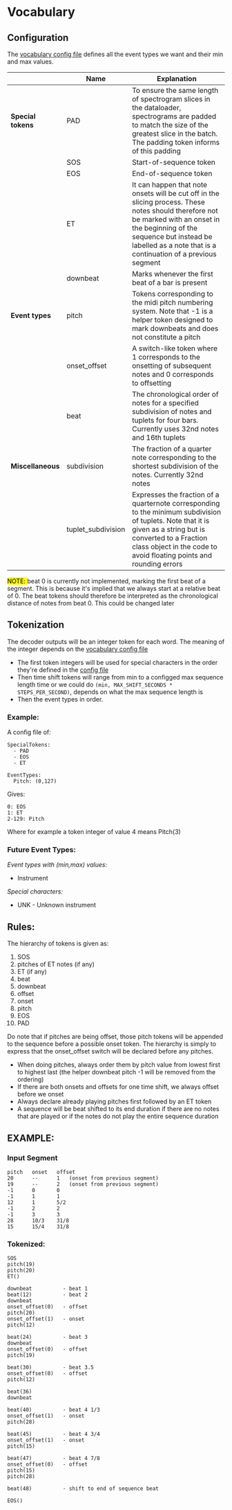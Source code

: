 # Vocabulary 

## Configuration
The [vocabulary config file](/Transformer/configs/vocab_config.yaml) defines all the event types we want and their min and max values.

|                    | **Name**            | **Explanation**                                                                                                                                                                                                                                 |
|--------------------|---------------------|-------------------------------------------------------------------------------------------------------------------------------------------------------------------------------------------------------------------------------------------------|
| **Special tokens** | PAD                 | To ensure the same length of spectrogram slices in the dataloader, spectrograms are padded to match the size of the greatest slice in the batch. The padding token informs of this padding                                                      |
|                    | SOS                 | Start-of-sequence token                                                                                                                                                                                                                         |
|                    | EOS                 | End-of-sequence token                                                                                                                                                                                                                           |
|                    | ET                  | It can happen that note onsets will be cut off in the slicing process. These notes should therefore not be marked with an onset in the beginning of the sequence but instead be labelled as a note that is a continuation of a previous segment |
|                    | downbeat            | Marks whenever the first beat of a bar is present                                                                                                                                                                                               |
| **Event types**    | pitch               | Tokens corresponding to the midi pitch numbering system. Note that -1 is a helper token designed to mark downbeats and does not constitute a pitch                                                                                              |
|                    | onset\_offset       | A switch-like token where 1 corresponds to the onsetting of subsequent notes and 0 corresponds to offsetting                                                                                                                                    |
|                    | beat                | The chronological order of notes for a specified subdivision of notes and tuplets for four bars. Currently uses 32nd notes and 16th tuplets                                                                                                     |
| **Miscellaneous**  | subdivision         | The fraction of a quarter note corresponding to the shortest subdivision of the notes. Currently 32nd notes                                                                                                                                     |
|                    | tuplet\_subdivision | Expresses the fraction of a quarternote corresponding to the minimum subdivision of tuplets. Note that it is given as a string but is converted to a Fraction class object in the code to avoid floating points and rounding errors             |

<mark> NOTE: </mark> beat 0 is currently not implemented, marking the first beat of a segment. This is because it's implied that we always start at a relative beat of 0. The beat tokens should therefore be interpreted as the chronological distance of notes from beat 0. This could be changed later

## Tokenization 

The decoder outputs will be an integer token for each word. The meaning of the integer depends on the [vocabulary config file](/Transformer/configs/vocab_config.yaml)

- The first token integers will be used for special characters in the order they're defined in the [config file](/Transformer/configs/vocab_config.yaml) 
- Then time shift tokens will range from min to a configged max sequence length time or we could do `(min, MAX_SHIFT_SECONDS * STEPS_PER_SECOND)`, depends on what the max sequence length is
- Then the event types in order. 

### Example:
A config file of:
```
SpecialTokens:
  - PAD
  - EOS
  - ET

EventTypes: 
  Pitch: (0,127)

```
Gives:

```
0: EOS
1: ET
2-129: Pitch
```
Where for example a token integer of value 4 means Pitch(3)

### Future Event Types:
_Event types with (min,max) values:_
- Instrument

_Special characters:_
- UNK - Unknown instrument 


## Rules:

The hierarchy of tokens is given as:
1. SOS
2. pitches of ET notes (if any)
3. ET (if any)
4. beat
5. downbeat
6. offset
7. onset
8. pitch
9. EOS
10. PAD

Do note that if pitches are being offset, those pitch tokens will be appended to the sequence before a possible onset token. The hierarchy is simply to express that the onset\_offset switch will be declared before any pitches.

- When doing pitches, always order them by pitch value from lowest first to highest last (the helper downbeat pitch -1 will be removed from the ordering)
- If there are both onsets and offsets for one time shift, we always offset before we onset
- Always declare already playing pitches first followed by an ET token
- A sequence will be beat shifted to its end duration if there are no notes that are played or if the notes do not play the entire sequence duration


## EXAMPLE:

### Input Segment
```
pitch	onset	offset
20	    --	    1   (onset from previous segment)
19	    --	    2 	(onset from previous segment)	
-1      0       0
-1      1       1
12	    1 	    5/2
-1      2       2
-1      3       3
28	    10/3    31/8
15	    15/4    31/8
```

###  Tokenized:
```
SOS
pitch(19)
pitch(20)
ET()

downbeat          - beat 1
beat(12) 	      - beat 2
downbeat
onset_offset(0)   - offset 
pitch(20)
onset_offset(1)	  - onset
pitch(12)

beat(24)		  - beat 3
downbeat
onset_offset(0)   - offset
pitch(19)

beat(30)		  - beat 3.5 
onset_offset(0)   - offset
pitch(12)

beat(36)
downbeat

beat(40)		  - beat 4 1/3
onset_offset(1)   - onset
pitch(28)

beat(45)          - beat 4 3/4
onset_offset(1)   - onset
pitch(15)

beat(47)          - beat 4 7/8
onset_offset(0)   - offset
pitch(15)
pitch(28)

beat(48)          - shift to end of sequence beat

EOS()
```